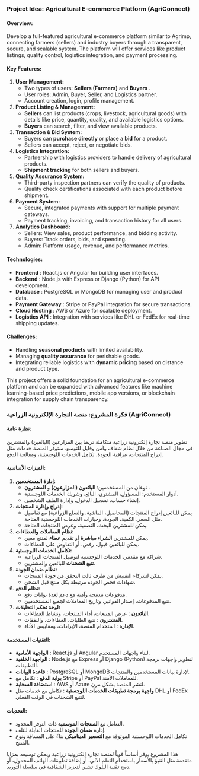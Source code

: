 ### **Project Idea: Agricultural E-commerce Platform (AgriConnect)**

#### **Overview:**

Develop a full-featured agricultural e-commerce platform similar to Agrimp, connecting farmers (sellers) and industry buyers through a transparent, secure, and scalable system. The platform will offer services like product listings, quality control, logistics integration, and payment processing.

#### **Key Features:**

1. **User Management:**
   * Two types of users: **Sellers (Farmers)** and  **Buyers** .
   * User roles: Admin, Buyer, Seller, and Logistics partner.
   * Account creation, login, profile management.
2. **Product Listing & Management:**
   * **Sellers** can list products (crops, livestock, agricultural goods) with details like price, quantity, quality, and available logistics options.
   * **Buyers** can search, filter, and view available products.
3. **Transaction & Bid System:**
   * Buyers can **purchase directly** or place a **bid** for a product.
   * Sellers can accept, reject, or negotiate bids.
4. **Logistics Integration:**
   * Partnership with logistics providers to handle delivery of agricultural products.
   * **Shipment tracking** for both sellers and buyers.
5. **Quality Assurance System:**
   * Third-party inspection partners can verify the quality of products.
   * Quality check certifications associated with each product before shipment.
6. **Payment System:**
   * Secure, integrated payments with support for multiple payment gateways.
   * Payment tracking, invoicing, and transaction history for all users.
7. **Analytics Dashboard:**
   * Sellers: View sales, product performance, and bidding activity.
   * Buyers: Track orders, bids, and spending.
   * Admin: Platform usage, revenue, and performance metrics.

#### **Technologies:**

* **Frontend** : React.js or Angular for building user interfaces.
* **Backend** : Node.js with Express or Django (Python) for API development.
* **Database** : PostgreSQL or MongoDB for managing user and product data.
* **Payment Gateway** : Stripe or PayPal integration for secure transactions.
* **Cloud Hosting** : AWS or Azure for scalable deployment.
* **Logistics API** : Integration with services like DHL or FedEx for real-time shipping updates.

#### **Challenges:**

* Handling **seasonal products** with limited availability.
* Managing **quality assurance** for perishable goods.
* Integrating reliable logistics with **dynamic pricing** based on distance and product type.

This project offers a solid foundation for an agricultural e-commerce platform and can be expanded with advanced features like machine learning-based price predictions, mobile app versions, or blockchain integration for supply chain transparency.



### **فكرة المشروع: منصة التجارة الإلكترونية الزراعية (AgriConnect)**

#### **نظرة عامة:**

تطوير منصة تجارة إلكترونية زراعية متكاملة تربط بين المزارعين (البائعين) والمشترين في مجال الصناعة من خلال نظام شفاف وآمن وقابل للتوسع. ستوفر المنصة خدمات مثل إدراج المنتجات، مراقبة الجودة، تكامل الخدمات اللوجستية، ومعالجة الدفع.

#### **الميزات الأساسية:**

1. **إدارة المستخدمين:**
   * نوعان من المستخدمين: **البائعون (المزارعون)** و **المشترون** .
   * أدوار المستخدم: المسؤول، المشتري، البائع، وشريك الخدمات اللوجستية.
   * إنشاء حساب، تسجيل الدخول، وإدارة الملف الشخصي.
2. **إدراج وإدارة المنتجات:**
   * يمكن للبائعين إدراج المنتجات (المحاصيل، الماشية، والسلع الزراعية) مع تفاصيل مثل السعر، الكمية، الجودة، وخيارات الخدمات اللوجستية المتاحة.
   * يمكن للمشترين البحث، التصفية، وعرض المنتجات المتاحة.
3. **نظام المعاملات والعطاءات:**
   * يمكن للمشترين **الشراء مباشرة** أو تقديم **عطاء** لمنتج معين.
   * يمكن للبائعين قبول، رفض، أو التفاوض على العطاءات.
4. **تكامل الخدمات اللوجستية:**
   * شراكة مع مقدمي الخدمات اللوجستية لتوصيل المنتجات الزراعية.
   * **تتبع الشحنات** للبائعين والمشترين.
5. **نظام ضمان الجودة:**
   * يمكن لشركاء التفتيش من طرف ثالث التحقق من جودة المنتجات.
   * شهادات فحص الجودة مرتبطة بكل منتج قبل الشحن.
6. **نظام الدفع:**
   * مدفوعات مدمجة وآمنة مع دعم لعدة بوابات دفع.
   * تتبع المدفوعات، إصدار الفواتير، وتاريخ المعاملات لجميع المستخدمين.
7. **لوحة تحكم التحليلات:**
   * **البائعون** : عرض المبيعات، أداء المنتجات، ونشاط العطاءات.
   * **المشترون** : تتبع الطلبات، العطاءات، والنفقات.
   * **الإدارة** : استخدام المنصة، الإيرادات، ومقاييس الأداء.

#### **التقنيات المستخدمة:**

* **الواجهة الأمامية** : React.js أو Angular لبناء واجهات المستخدم.
* **الواجهة الخلفية** : Node.js مع Express أو Django (Python) لتطوير واجهات برمجة التطبيقات.
* **قاعدة البيانات** : PostgreSQL أو MongoDB لإدارة بيانات المستخدمين والمنتجات.
* **بوابة الدفع** : تكامل مع Stripe أو PayPal للمعاملات الآمنة.
* **استضافة السحابة** : AWS أو Azure لنشر المنصة بشكل مرن.
* **واجهة برمجة تطبيقات الخدمات اللوجستية** : تكامل مع خدمات مثل DHL أو FedEx لتتبع الشحنات في الوقت الفعلي.

#### **التحديات:**

* التعامل مع **المنتجات الموسمية** ذات التوفر المحدود.
* إدارة **ضمان الجودة** للمنتجات القابلة للتلف.
* تكامل الخدمات اللوجستية الموثوقة مع **التسعير الديناميكي** بناءً على المسافة ونوع المنتج.

هذا المشروع يوفر أساساً قوياً لمنصة تجارة إلكترونية زراعية ويمكن توسيعه بمزايا متقدمة مثل التنبؤ بالأسعار باستخدام التعلم الآلي، أو إضافة تطبيقات الهاتف المحمول، أو دمج تقنية البلوك تشين لتعزيز الشفافية في سلسلة التوريد.
